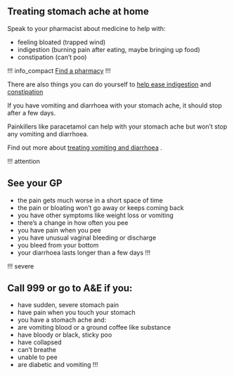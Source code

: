 
## Treating stomach ache at home

Speak to your pharmacist about medicine to help with:
- feeling bloated (trapped wind)
- indigestion (burning pain after eating, maybe bringing up food)
- constipation (can’t poo)

!!! info_compact
[Find a pharmacy](https://beta.nhs.uk/finders/find-help?context=stomach-ache)
!!!

There are also things you can do yourself to [help ease indigestion](http://www.nhs.uk/conditions/Indigestion/Pages/Introduction.aspx) and [constipation](http://www.nhs.uk/Conditions/Constipation/Pages/Introduction.aspx)  

If you have vomiting and diarrhoea with your stomach ache, it should stop after a few days. 

Painkillers like paracetamol can help with your stomach ache but won’t stop any vomiting and diarrhoea.

Find out more about [treating vomiting and diarrhoea](http://www.nhs.uk/conditions/gastroenteritis/Pages/Introduction.aspx) .

!!! attention
## See your GP 
- the pain gets much worse in a short space of time
- the pain or bloating won’t go away or keeps coming back
- you have other symptoms like weight loss or vomiting
- there’s a change in how often you pee
- you have pain when you pee
- you have unusual vaginal bleeding or discharge
- you bleed from your bottom
- your diarrhoea lasts longer than a few days
!!!

!!! severe
## Call 999 or go to A&E if you:
- have sudden, severe stomach pain
- have pain when you touch your stomach
- you have a stomach ache and:
- are vomiting blood or a ground coffee like substance
- have bloody or black, sticky poo
- have collapsed
- can’t breathe
- unable to pee
- are diabetic and vomiting
!!!

